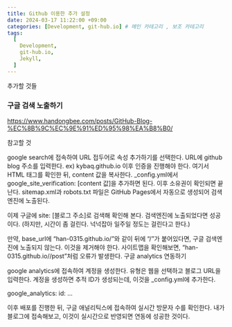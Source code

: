 ```yaml
---
title: Github 이용한 추가 설정
date: 2024-03-17 11:22:00 +09:00
categories: [Development, git-hub.io] # 메인 카테고리 , 보조 카테고리
tags:
  [
    Development,
    git-hub.io,
    Jekyll,
  ]
---
```



추가할 것들

### 구글 검색 노출하기

https://www.handongbee.com/posts/GitHub-Blog-%EC%8B%9C%EC%9E%91%ED%95%98%EA%B8%B0/

참고할 것

google search에 접속하여 URL 접두어로 속성 추가하기를 선택한다. URL에 github blog 주소를 입력한다. ex\) kybaq.github.io 이후 인증을 진행해야 한다. 여기서 HTML 태그를 확인한 뒤, content 값을 복사한다. _config.yml에서 google_site_verification: [content 값]을 추가하면 된다. 이후 소유권이 확인되면 끝난다. sitemap.xml과 robots.txt 파일은 GitHub Pages에서 자동으로 생성되어 검색엔진에 노출된다.

이제 구글에 site: [블로그 주소]로 검색해 확인해 본다. 검색엔진에 노출되었다면 성공이다. (하지만, 시간이 좀 걸린다. 넉넉잡아 일주일 정도는 걸린다고 한다.)

만약, base_url에 “han-0315.github.io/”와 같이 뒤에 “/”가 붙어있다면, 구글 검색엔진에 노출되지 않는다. 이것을 제거해야 한다. 사이트맵을 확인해보면, “han-0315.github.io//post”처럼 오류가 발생한다.
구글 analytics 연동하기

google analytics에 접속하여 계정을 생성한다. 유형은 웹을 선택하고 블로그 URL을 입력한다. 계정을 생성하면 추적 ID가 생성되는데, 이것을 _config.yml에 추가한다.

google_analytics:
  id: ...

이후 배포를 진행한 뒤, 구글 애널리틱스에 접속하여 실시간 방문자 수를 확인한다. 내가 블로그에 접속해보고, 이것이 실시간으로 반영되면 연동에 성공한 것이다.